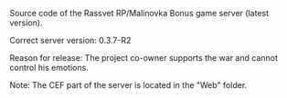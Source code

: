 Source code of the Rassvet RP/Malinovka Bonus game server (latest version).

Correct server version: 0.3.7-R2

Reason for release: The project co-owner supports the war and cannot control his emotions.

Note: The CEF part of the server is located in the "Web" folder.
